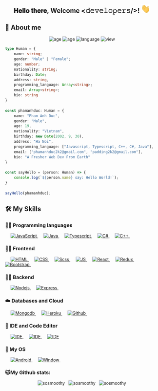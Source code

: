 <div align="center">
  <h2> 𝐇𝐞𝐥𝐥𝐨 𝐭𝐡𝐞𝐫𝐞, Welcome <𝚍𝚎𝚟𝚎𝚕𝚘𝚙𝚎𝚛𝚜/>! <img src="https://github.com/ABSphreak/ABSphreak/blob/master/gifs/Hi.gif" width="30px"></h2>
</div>

## 👀 About me
<div align="center">
  <img alt="age" src="https://img.shields.io/badge/Age-12-blue">
  <img alt="age" src="https://img.shields.io/badge/Lives-Viet%20Nam-success">
  <img alt="language" src="https://img.shields.io/badge/Languages-English%20%26%20Vietnam-brightgreen">
  <img alt="view" src="https://komarev.com/ghpvc/?username=sosmoothy&color=brightgreen">
</div>

```typescript
type Human = {
    name: string;
    gender: "Male" | "Female";
    age: number;
    nationality: string;
    birthday: Date;
    address: string,
    programming_language: Array<string>;
    email: Array<string>;
    bio: string
}

const phamanhduc: Human = {
    name: "Pham Anh Duc",
    gender: "Male",
    age: 19,
    nationality: "Vietnam",
    birthday: new Date(2002, 9, 30),
    address: "Ha Noi",
    programming_language: ["Javascript, Typescript, C++, C#, Java"],
    email: ["phamanhduc2k2@gmail.com", "padding2k2@gmail.com"],
    bio: "A Fresher Web Dev From Earth"
}

const sayHello = (person: Human) => {
    console.log(`${person.name} say: Hello World!`);
}

sayHello(phamanhduc);
```

## 🛠️ My Skills
### 👨‍💻 Programming languages
<p align="left">
  &emsp;
  <a href="https://developer.mozilla.org/en-US/docs/Web/JavaScript" target="_blank"> 
     <img alt="JavaScript" src="https://img.shields.io/badge/JavaScript-323330?style=for-the-badge&logo=javascript&logoColor=F7DF1E">
   </a>
  &emsp; 
  <a href="https://www.java.com" target="_blank"> 
    <img alt="Java" src="https://img.shields.io/badge/Java-ED8B00?style=for-the-badge&logo=java&logoColor=white">
  </a>
  &emsp;
  <a href="https://www.typescriptlang.org/" target="_blank"> 
    <img alt="Typescript" src="https://img.shields.io/badge/TypeScript-007ACC?style=for-the-badge&logo=typescript&logoColor=white"/>
  </a>
  &emsp;
  <a href="#" target="_blank"> 
     <img alt="C#" src="https://img.shields.io/badge/C%23-239120?style=for-the-badge&logo=c-sharp&logoColor=white">
   </a>
  &emsp;
  <a href="#" target="_blank"> 
     <img alt="C++" src="https://img.shields.io/badge/C%2B%2B-00599C?style=for-the-badge&logo=c%2B%2B&logoColor=white">
   </a>
  &emsp;
</p>

### 👷‍♂️ Frontend
<p align="left">
  &emsp;
  <a href="#" target="_blank"> 
     <img alt="HTML" src="https://img.shields.io/badge/HTML-239120?style=for-the-badge&logo=html5&logoColor=white">
   </a>
  &emsp;
  <a href="#" target="_blank"> 
     <img alt="CSS" src="https://img.shields.io/badge/CSS-239120?&style=for-the-badge&logo=css3&logoColor=white">
   </a>
   &emsp;
   <a href="https://sass-lang.com/guide" target="_blank"> 
     <img alt="Scss" src="https://img.shields.io/badge/Sass-CC6699?style=for-the-badge&logo=sass&logoColor=white"/>
   </a>
   &emsp;
   <a href="#" target="_blank"> 
     <img alt="JS" src="https://img.shields.io/badge/JavaScript-F7DF1E?style=for-the-badge&logo=javascript&logoColor=black">
   </a>
  &emsp;
  <a href="#" target="_blank"> 
     <img alt="React" src="https://img.shields.io/badge/React-20232A?style=for-the-badge&logo=react&logoColor=61DAFB">
   </a>
  &emsp;
  <a href="#" target="_blank">
     <img alt="Redux" src="https://img.shields.io/badge/Redux-593D88?style=for-the-badge&logo=redux&logoColor=white">
   </a>
  &emsp;
  <a href="#" target="_blank"> 
     <img alt="Bootstrap" src="https://img.shields.io/badge/Bootstrap-563D7C?style=for-the-badge&logo=bootstrap&logoColor=white">
   </a>
  &emsp;
</p>

### 🕵️‍♂️ Backend
<p align="left">
  &emsp;
  <a href="#" target="_blank"> 
     <img alt="Nodejs" src="https://img.shields.io/badge/Node.js-43853D?style=for-the-badge&logo=node.js&logoColor=white">
   </a>
  &emsp;
  <a href="#" target="_blank"> 
     <img alt="Express" src="https://img.shields.io/badge/Express.js-404D59?style=for-the-badge">
   </a>
  &emsp;
</p>

### ☁️ Databases and Cloud
<p align="left">
  &emsp;
  <a href="#" target="_blank"> 
     <img alt="Mongodb" src="https://img.shields.io/badge/MongoDB-4EA94B?style=for-the-badge&logo=mongodb&logoColor=white">
   </a>
  &emsp;
  <a href="#" target="_blank"> 
     <img alt="Heroku" src="https://img.shields.io/badge/Heroku-430098?style=for-the-badge&logo=heroku&logoColor=white">
   </a>
  &emsp;
  <a href="#" target="_blank"> 
     <img alt="Github" src="https://img.shields.io/badge/GitHub-100000?style=for-the-badge&logo=github&logoColor=white">
   </a>
  &emsp;
</p>

### 📝 IDE and Code Editor
<p align="left">
  &emsp;
  <a href="#" target="_blank"> 
     <img alt="IDE" src="https://img.shields.io/badge/IntelliJIDEA-000000.svg?style=for-the-badge&logo=intellij-idea&logoColor=white">
   </a>
  &emsp;
  <a href="#" target="_blank"> 
     <img alt="IDE" src="https://img.shields.io/badge/VisualStudioCode-0078d7.svg?style=for-the-badge&logo=visual-studio-code&logoColor=white">
   </a>
  &emsp;
  <a href="#" target="_blank"> 
     <img alt="IDE" src="https://img.shields.io/badge/webstorm-143?style=for-the-badge&logo=webstorm&logoColor=white&color=black">
   </a>
</p>

### 📱 My OS
<p align="left">
  &emsp;
  <a href="#" target="_blank"> 
     <img alt="Android" src="https://img.shields.io/badge/Android-3DDC84?style=for-the-badge&logo=android&logoColor=white">
   </a>
  &emsp;
  <a href="#" target="_blank"> 
     <img alt="Window" src="https://img.shields.io/badge/Windows-0078D6?style=for-the-badge&logo=windows&logoColor=white">
   </a>
  &emsp;
</p>

### 🐱My Github stats:
<div align="center">
  <img  src="https://github-readme-stats.vercel.app/api/top-langs/?username=sonicname&layout=compact&text_color=000&bg_color=fff)](https://github.com/anuraghazra/github-readme-stats" alt="sosmoothy">
  &nbsp;
<img src="https://github-readme-stats.vercel.app/api?username=sonicname&include_all_commits=true&count_private=true&show_icons=true&line_height=20&title_color=7A7ADB&icon_color=2234AE&text_color=D3D3D3&bg_color=0,000000,130F40" alt="sosmoothy">
  &nbsp;
<img src="https://github-readme-streak-stats.herokuapp.com/?user=sonicname&theme=algolia" alt="sosmoothy">
</div>
